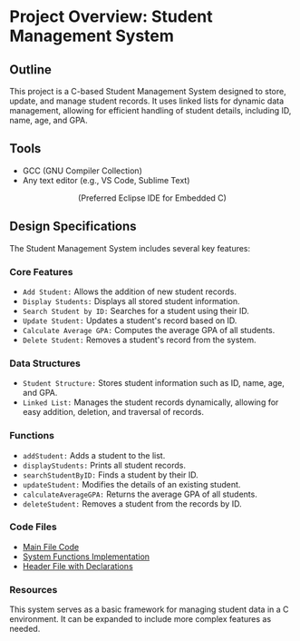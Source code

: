 # Project Overview: Student Management System
## Outline
This project is a C-based Student Management System designed to store, update, and manage student records. It uses linked lists for dynamic data management, allowing for efficient handling of student details, including ID, name, age, and GPA.

## Tools
- GCC (GNU Compiler Collection)
- Any text editor (e.g., VS Code, Sublime Text)

<p align="center"> (Preferred Eclipse IDE for Embedded C) </p>

## Design Specifications
The Student Management System includes several key features:

### Core Features
- `Add Student:` Allows the addition of new student records.
- `Display Students:` Displays all stored student information.
- `Search Student by ID:` Searches for a student using their ID.
- `Update Student:` Updates a student's record based on ID.
- `Calculate Average GPA:` Computes the average GPA of all students.
- `Delete Student:` Removes a student's record from the system.
  
### Data Structures
- `Student Structure:` Stores student information such as ID, name, age, and GPA.
- `Linked List:` Manages the student records dynamically, allowing for easy addition, deletion, and traversal of records.

### Functions
- `addStudent:` Adds a student to the list.
- `displayStudents:` Prints all student records.
- `searchStudentByID:` Finds a student by their ID.
- `updateStudent:` Modifies the details of an existing student.
- `calculateAverageGPA:` Returns the average GPA of all students.
- `deleteStudent:` Removes a student from the records by ID.

### Code Files
- [Main File Code](/main.c) 
- [System Functions Implementation](/System_Functions.c)
- [Header File with Declarations](/System_Functions.h)
  
### Resources
This system serves as a basic framework for managing student data in a C environment. It can be expanded to include more complex features as needed.
